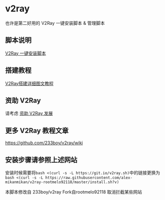 # v2ray
也许是第二好用的 V2Ray 一键安装脚本 &amp; 管理脚本

## 脚本说明
[V2Ray 一键安装脚本](https://github.com/233boy/v2ray/wiki/V2Ray%E4%B8%80%E9%94%AE%E5%AE%89%E8%A3%85%E8%84%9A%E6%9C%AC)

## 搭建教程
[V2Ray搭建详细图文教程](https://github.com/233boy/v2ray/wiki/V2Ray%E6%90%AD%E5%BB%BA%E8%AF%A6%E7%BB%86%E5%9B%BE%E6%96%87%E6%95%99%E7%A8%8B)

## 资助 V2Ray
请考虑 [资助 V2Ray 发展](https://www.v2ray.com/chapter_00/02_donate.html)

## 更多 V2Ray 教程文章
https://github.com/233boy/v2ray/wiki

## 安装步骤请参照上述网站
安装时候需要将`bash <(curl -s -L https://git.io/v2ray.sh)`中的链接更换为`bash <(curl -s -L https://raw.githubusercontent.com/alex-mikanmikan/v2ray-rootmelo92118/master/install.sh?v)`

本脚本修改自 233boy/v2ray Fork自rootmelo92118 取消拦截某些网站
